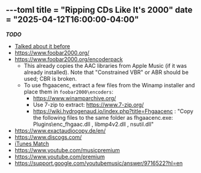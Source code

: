 ---toml
title = "Ripping CDs Like It's 2000"
date = "2025-04-12T16:00:00-04:00"
---

***TODO***

* <a href="/blog/2012/1/4/itunes-match-is-it-worth-it/">Talked about it before</a>
* https://www.foobar2000.org/
* https://www.foobar2000.org/encoderpack
    * This already copies the AAC libraries from Apple Music (if it was already installed). Note that "Constrained VBR" or ABR should be used; CBR is broken.
    * To use fhgaacenc, extract a few files from the Winamp installer and place them in `foobar2000\encoders`:
        * https://www.winamparchive.org/
        * Use 7-zip to extract: https://www.7-zip.org/
        * https://wiki.hydrogenaud.io/index.php?title=Fhgaacenc : "Copy the following files to the same folder as fhgaacenc.exe: Plugins\enc_fhgaac.dll , libmp4v2.dll , nsutil.dll"
* https://www.exactaudiocopy.de/en/
* https://www.discogs.com/
* [iTunes Match](https://support.apple.com/en-us/108935)
* https://www.youtube.com/musicpremium
* https://www.youtube.com/premium
* https://support.google.com/youtubemusic/answer/9716522?hl=en

